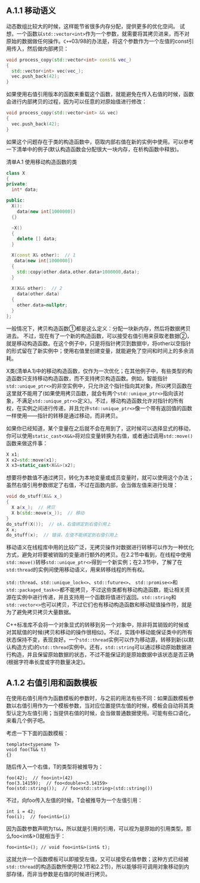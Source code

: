 ## A.1.1 移动语义

动态数组比较大的时候，这样能节省很多内存分配，提供更多的优化空间。
试想，一个函数以`std::vector<int>`作为一个参数，就需要将其拷贝进来，而不对原始的数据做任何操作。`C++`03/98的办法是，将这个参数作为一个左值的const引用传入，然后做内部拷贝：

```cpp
void process_copy(std::vector<int> const& vec_)
{
  std::vector<int> vec(vec_);
  vec.push_back(42);
}
```

如果使用右值引用版本的函数来重载这个函数，就能避免在传入右值的时候，函数会进行内部拷贝的过程，因为可以任意的对原始值进行修改：

```cpp
void process_copy(std::vector<int> && vec)
{
  vec.push_back(42);
}
```

如果这个问题存在于类的构造函数中，窃取内部右值在新的实例中使用。可以参考一下清单中的例子(默认构造函数会分配很大一块内存，在析构函数中释放)。

清单A.1 使用移动构造函数的类

```cpp
class X
{
private:
  int* data;

public:
  X():
    data(new int[1000000])
  {}

  ~X()
  {
    delete [] data;
  }

  X(const X& other):  // 1
   data(new int[1000000])
  {
    std::copy(other.data,other.data+1000000,data);
  }
  
  X(X&& other):  // 2
    data(other.data)
  {
    other.data=nullptr;
  }
};
```

一般情况下，拷贝构造函数①都是这么定义：分配一块新内存，然后将数据拷贝进去。
不过，现在有了一个新的构造函数，可以接受右值引用来获取老数据②，就是移动构造函数。在这个例子中，只是将指针拷贝到数据中，将other以空指针的形式留在了新实例中；使用右值里创建变量，就能避免了空间和时间上的多余消耗。

X类(清单A.1)中的移动构造函数，仅作为一次优化；在其他例子中，有些类型的构造函数只支持移动构造函数，而不支持拷贝构造函数。例如，智能指针`std::unique_ptr<>`的非空实例中，只允许这个指针指向其对象，所以拷贝函数在这里就不能用了(如果使用拷贝函数，就会有两个`std::unique_ptr<>`指向该对象，不满足`std::unique_ptr<>`定义)。不过，移动构造函数允许对指针的所有权，在实例之间进行传递，并且允许`std::unique_ptr<>`像一个带有返回值的函数一样使用——指针的转移是通过移动，而非拷贝。

如果你已经知道，某个变量在之后就不会在用到了，这时候可以选择显式的移动，你可以使用`static_cast<X&&>`将对应变量转换为右值，或者通过调用`std::move()`函数来做这件事：

```cpp
X x1;
X x2=std::move(x1);
X x3=static_cast<X&&>(x2);
```

想要将参数值不通过拷贝，转化为本地变量或成员变量时，就可以使用这个办法；虽然右值引用参数绑定了右值，不过在函数内部，会当做左值来进行处理：

```cpp
void do_stuff(X&& x_)
{
  X a(x_);  // 拷贝
  X b(std::move(x_));  // 移动
}
do_stuff(X());  // ok，右值绑定到右值引用上
X x;
do_stuff(x);  // 错误，左值不能绑定到右值引用上
```

移动语义在线程库中用的比较广泛，无拷贝操作对数据进行转移可以作为一种优化方式，避免对将要被销毁的变量进行额外的拷贝。在2.2节中看到，在线程中使用`std::move()`转移`std::unique_ptr<>`得到一个新实例；在2.3节中，了解了在`std:thread`的实例间使用移动语义，用来转移线程的所有权。

`std::thread`、`std::unique_lock<>`、`std::future<>`、 `std::promise<>`和`std::packaged_task<>`都不能拷贝，不过这些类都有移动构造函数，能让相关资源在实例中进行传递，并且支持用一个函数将值进行返回。`std::string`和`std::vector<>`也可以拷贝，不过它们也有移动构造函数和移动赋值操作符，就是为了避免拷贝拷贝大量数据。

C++标准库不会将一个对象显式的转移到另一个对象中，除非将其销毁的时候或对其赋值的时候(拷贝和移动的操作很相似)。不过，实践中移动能保证类中的所有状态保持不变，表现良好。一个`std::thread`实例可以作为移动源，转移到新(以默认构造方式)的`std::thread`实例中。还有，`std::string`可以通过移动原始数据进行构造，并且保留原始数据的状态，不过不能保证的是原始数据中该状态是否正确(根据字符串长度或字符数量决定)。

## A.1.2 右值引用和函数模板

在使用右值引用作为函数模板的参数时，与之前的用法有些不同：如果函数模板参数以右值引用作为一个模板参数，当对应位置提供左值的时候，模板会自动将其类型认定为左值引用；当提供右值的时候，会当做普通数据使用。可能有些口语化，来看几个例子吧。

考虑一下下面的函数模板：

```
template<typename T>
void foo(T&& t)
{}
```

随后传入一个右值，T的类型将被推导为：

```
foo(42);  // foo<int>(42)
foo(3.14159);  // foo<double><3.14159>
foo(std::string());  // foo<std::string>(std::string())
```

不过，向foo传入左值的时候，T会被推导为一个左值引用：

```
int i = 42;
foo(i);  // foo<int&>(i)
```

因为函数参数声明为`T&&`，所以就是引用的引用，可以视为是原始的引用类型。那么foo<int&>()就相当于：

```
foo<int&>(); // void foo<int&>(int& t);
```

这就允许一个函数模板可以即接受左值，又可以接受右值参数；这种方式已经被`std::thread`的构造函数所使用(2.1节和2.2节)，所以能够将可调用对象移动到内部存储，而非当参数是右值的时候进行拷贝。